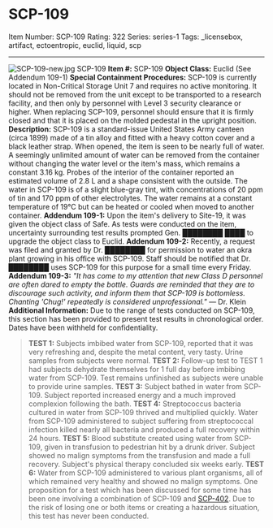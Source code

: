 # SCP-109
Item Number: SCP-109
Rating: 322
Series: series-1
Tags: _licensebox, artifact, ectoentropic, euclid, liquid, scp

---

![SCP-109-new.jpg](https://scp-wiki.wdfiles.com/local--files/scp-109/SCP-109-new.jpg)
SCP-109
**Item #:** SCP-109
**Object Class:** Euclid (See Addendum 109-1)
**Special Containment Procedures:** SCP-109 is currently located in Non-Critical Storage Unit 7 and requires no active monitoring. It should not be removed from the unit except to be transported to a research facility, and then only by personnel with Level 3 security clearance or higher. When replacing SCP-109, personnel should ensure that it is firmly closed and that it is placed on the molded pedestal in the upright position.
**Description:** SCP-109 is a standard-issue United States Army canteen (circa 1899) made of a tin alloy and fitted with a heavy cotton cover and a black leather strap. When opened, the item is seen to be nearly full of water. A seemingly unlimited amount of water can be removed from the container without changing the water level or the item's mass, which remains a constant 3.16 kg. Probes of the interior of the container reported an estimated volume of 2.8 L and a shape consistent with the outside.
The water in SCP-109 is of a slight blue-gray tint, with concentrations of 20 ppm of tin and 170 ppm of other electrolytes. The water remains at a constant temperature of 19°C but can be heated or cooled when moved to another container.
**Addendum 109-1:** Upon the item's delivery to Site-19, it was given the object class of Safe. As tests were conducted on the item, uncertainty surrounding test results prompted Gen. ████████ ████ to upgrade the object class to Euclid.
**Addendum 109-2:** Recently, a request was filed and granted by Dr. ████████ for permission to water an okra plant growing in his office with SCP-109. Staff should be notified that Dr. ████████ uses SCP-109 for this purpose for a small time every Friday.
**Addendum 109-3:** _"It has come to my attention that new Class D personnel are often dared to empty the bottle. Guards are reminded that they are to discourage such activity, and inform them that SCP-109 is bottomless. Chanting 'Chug!' repeatedly is considered unprofessional."_ — Dr. Klein
**Additional Information:** Due to the range of tests conducted on SCP-109, this section has been provided to present test results in chronological order. Dates have been withheld for confidentiality.
> **TEST 1:** Subjects imbibed water from SCP-109, reported that it was very refreshing and, despite the metal content, very tasty. Urine samples from subjects were normal.
> **TEST 2:** Follow-up test to TEST 1 had subjects dehydrate themselves for 1 full day before imbibing water from SCP-109. Test remains unfinished as subjects were unable to provide urine samples.
> **TEST 3:** Subject bathed in water from SCP-109. Subject reported increased energy and a much improved complexion following the bath.
> **TEST 4:** Streptococcus bacteria cultured in water from SCP-109 thrived and multiplied quickly. Water from SCP-109 administered to subject suffering from streptococcal infection killed nearly all bacteria and produced a full recovery within 24 hours.
> **TEST 5:** Blood substitute created using water from SCP-109, given in transfusion to pedestrian hit by a drunk driver. Subject showed no malign symptoms from the transfusion and made a full recovery. Subject's physical therapy concluded six weeks early.
> **TEST 6:** Water from SCP-109 administered to various plant organisms, all of which remained very healthy and showed no malign symptoms.
> One proposition for a test which has been discussed for some time has been one involving a combination of SCP-109 and [SCP-402](/scp-402). Due to the risk of losing one or both items or creating a hazardous situation, this test has never been conducted.